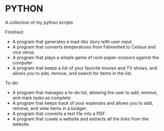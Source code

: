 # PYTHON

A collection of my python scripts

Finished:
- A program that generates a mad-libs story with user input.
- A program that converts temperatures from Fahrenheit to Celsius and vice versa.
- A program that plays a simple game of rock-paper-scissors against the computer.
- A program that keeps a list of your favorite movies and TV shows, and allows you to add, remove, and search for items in the list.

To-do:
- A program that manages a to-do list, allowing the user to add, remove, and mark tasks as complete.
- A program that keeps track of your expenses and allows you to add, remove, and view items in a budget.
- A program that converts a text file into a PDF.
- A program that crawls a website and extracts all the links from the website.
